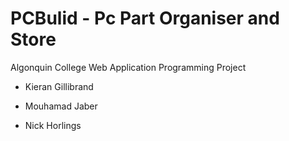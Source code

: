 # PCBulid - Pc Part Organiser and Store

Algonquin College Web Application Programming Project

- Kieran Gillibrand

- Mouhamad Jaber

- Nick Horlings
